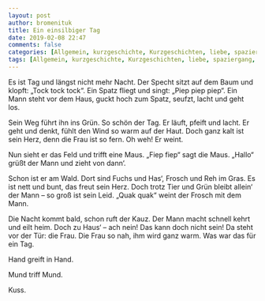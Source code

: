 ```yaml
---
layout: post
author: bromenituk
title: Ein einsilbiger Tag
date: 2019-02-08 22:47
comments: false
categories: [Allgemein, kurzgeschichte, Kurzgeschichten, liebe, spaziergang, Sprache, textakrobatik]
tags: [Allgemein, kurzgeschichte, Kurzgeschichten, liebe, spaziergang, Sprache, textakrobatik]
---
```

<!-- wp:paragraph -->
<p>Es ist Tag und längst nicht mehr Nacht. Der Specht sitzt auf dem Baum und klopft: „Tock tock tock“. Ein Spatz fliegt und singt: „Piep piep piep“. Ein Mann steht vor dem Haus, guckt hoch zum Spatz, seufzt, lacht und geht los. </p>
<!-- /wp:paragraph -->

<!-- wp:paragraph -->
<p>Sein Weg führt ihn ins Grün. So schön der Tag. Er läuft, pfeift und lacht. Er geht und denkt, fühlt den Wind so warm auf der Haut. Doch ganz kalt ist sein Herz, denn die Frau ist so fern. Oh weh! Er weint. </p>
<!-- /wp:paragraph -->

<!-- wp:paragraph -->
<p>Nun sieht er das Feld und trifft eine Maus. „Fiep fiep“ sagt die Maus. „Hallo“ grüßt der Mann und zieht von dann‘.</p>
<!-- /wp:paragraph -->

<!-- wp:paragraph -->
<p>Schon ist er am Wald. Dort sind Fuchs und Has‘, Frosch und Reh im Gras. Es ist nett und bunt, das freut sein Herz. Doch trotz Tier und Grün bleibt allein‘ der Mann – so groß ist sein Leid. „Quak quak“ weint der Frosch mit dem Mann.</p>
<!-- /wp:paragraph -->

<!-- wp:paragraph -->
<p>Die Nacht kommt bald, schon ruft der Kauz. Der Mann macht schnell kehrt und eilt heim. Doch zu Haus‘ – ach nein! Das kann doch nicht sein! Da steht vor der Tür: die Frau. Die Frau so nah, ihm wird ganz warm. Was war das für ein Tag. </p>
<!-- /wp:paragraph -->

<!-- wp:paragraph -->
<p>Hand greift in Hand.</p>
<!-- /wp:paragraph -->

<!-- wp:paragraph -->
<p>Mund triff Mund.</p>
<!-- /wp:paragraph -->

<!-- wp:paragraph -->
<p>Kuss. </p>
<!-- /wp:paragraph -->

